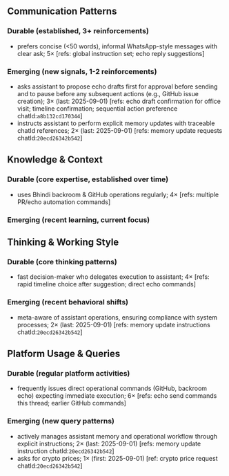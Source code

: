 ## Communication Patterns
### Durable (established, 3+ reinforcements)
- prefers concise (<50 words), informal WhatsApp-style messages with clear ask; 5× [refs: global instruction set; echo reply suggestions]

### Emerging (new signals, 1-2 reinforcements)
- asks assistant to propose echo drafts first for approval before sending and to pause before any subsequent actions (e.g., GitHub issue creation); 3× (last: 2025-09-01) [refs: echo draft confirmation for office visit; timeline confirmation; sequential action preference chatId:`a8b132cd170344`]
- instructs assistant to perform explicit memory updates with traceable chatId references; 2× (last: 2025-09-01) [refs: memory update requests chatId:`20ecd26342b542`]

## Knowledge & Context
### Durable (core expertise, established over time)
- uses Bhindi backroom & GitHub operations regularly; 4× [refs: multiple PR/echo automation commands]

### Emerging (recent learning, current focus)

## Thinking & Working Style
### Durable (core thinking patterns)
- fast decision-maker who delegates execution to assistant; 4× [refs: rapid timeline choice after suggestion; direct echo commands]

### Emerging (recent behavioral shifts)
- meta-aware of assistant operations, ensuring compliance with system processes; 2× (last: 2025-09-01) [refs: memory update instructions chatId:`20ecd26342b542`]

## Platform Usage & Queries
### Durable (regular platform activities)
- frequently issues direct operational commands (GitHub, backroom echo) expecting immediate execution; 6× [refs: echo send commands this thread; earlier GitHub commands]

### Emerging (new query patterns)
- actively manages assistant memory and operational workflow through explicit instructions; 2× (last: 2025-09-01) [refs: memory update instruction chatId:`20ecd26342b542`]
- asks for crypto prices; 1× (first: 2025-09-01) [ref: crypto price request chatId:`20ecd26342b542`]